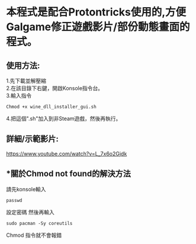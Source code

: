# 本程式是配合Protontricks使用的,方便Galgame修正遊戲影片/部份動態畫面的程式。

## 使用方法:
1.先下載並解壓縮  
2.在該目錄下右鍵，開啟Konsole指令台。  
3.輸入指令
```
Chmod +x wine_dll_installer_gui.sh
```
4.把這個".sh"加入到非Steam遊戲，然後再執行。  

## 詳細/示範影片:  
https://www.youtube.com/watch?v=L_7x6o2Gjdk

## *關於Chmod not found的解決方法  
請先konsole輸入
```
passwd
```
設定密碼
然後再輸入  
```
sudo pacman -Sy coreutils
```
Chmod 指令就不會報錯  
